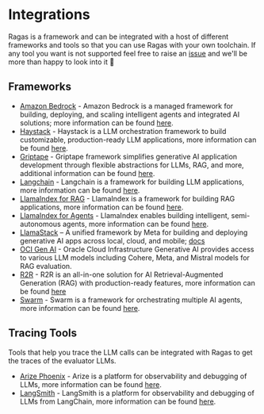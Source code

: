 # Integrations

Ragas is a framework and can be integrated with a host of different frameworks
and tools so that you can use Ragas with your own toolchain. If any tool you
want is not supported feel free to raise an [issue](https://github.com/explodinggradients/ragas/issues/new) and we'll be more than
happy to look into it 🙂


## Frameworks

- [Amazon Bedrock](./amazon_bedrock.md) - Amazon Bedrock is a managed framework for building, deploying, and scaling intelligent agents and integrated AI solutions; more information can be found [here](https://aws.amazon.com/bedrock/).
- [Haystack](./haystack.md) - Haystack is a LLM orchestration framework to build customizable, production-ready LLM applications, more information can be found [here](https://haystack.deepset.ai/).
- [Griptape](./griptape.md) - Griptape framework simplifies generative AI application development through flexible abstractions for LLMs, RAG, and more, additional information can be found [here](https://docs.griptape.ai/stable/griptape-framework/).
- [Langchain](./langchain.md) - Langchain is a framework for building LLM applications, more information can be found [here](https://www.langchain.com/).
- [LlamaIndex for RAG](./_llamaindex.md) - LlamaIndex is a framework for building RAG applications, more information can be found [here](https://www.llamaindex.ai/).
- [LlamaIndex for Agents](./llamaindex_agents.md) - LlamaIndex enables building intelligent, semi-autonomous agents, more information can be found [here](https://www.llamaindex.ai/).
- [LlamaStack](./llama_stack.md) – A unified framework by Meta for building and deploying generative AI apps across local, cloud, and mobile; [docs](https://llama-stack.readthedocs.io/en/latest/)
- [OCI Gen AI](./oci_genai.md) - Oracle Cloud Infrastructure Generative AI provides access to various LLM models including Cohere, Meta, and Mistral models for RAG evaluation.
- [R2R](./r2r.md) - R2R is an all-in-one solution for AI Retrieval-Augmented Generation (RAG) with production-ready features, more information can be found [here](https://r2r-docs.sciphi.ai/introduction)
- [Swarm](./swarm_agent_evaluation.md) - Swarm is a framework for orchestrating multiple AI agents, more information can be found [here](https://github.com/openai/swarm).

## Tracing Tools

Tools that help you trace the LLM calls can be integrated with Ragas to get the traces of the evaluator LLMs.

-  [Arize Phoenix](./_arize.md) - Arize is a platform for observability and debugging of LLMs, more information can be found [here](https://phoenix.arize.com/).
- [LangSmith](./langsmith.md) - LangSmith is a platform for observability and debugging of LLMs from LangChain, more information can be found [here](https://www.langchain.com/langsmith).